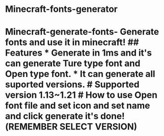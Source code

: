 # Minecraft-fonts-generator
# Minecraft-generate-fonts- Generate fonts and use it in minecraft! ## Features  * Generate in 1ms and it's can generate Ture type font and Open type font.  * It can generate all suported versions. # Supported version 1.13~1.21 # How to use Open font file and set icon and set name and click generate it's done!(REMEMBER SELECT VERSION)
